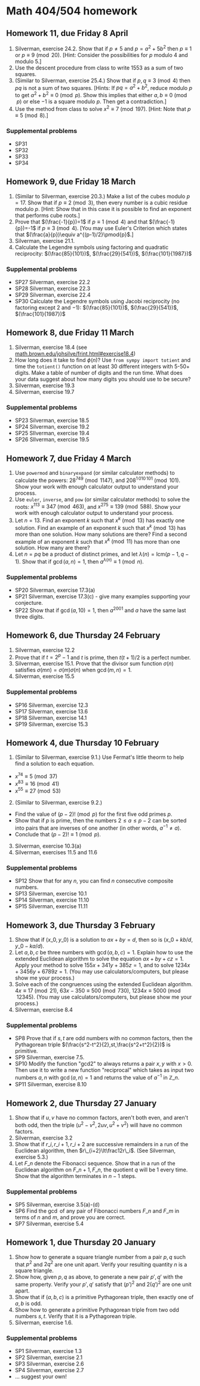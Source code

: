 # Math 404/504 homework

## Homework 11, due Friday 8 April

1. Silverman, exercise 24.2. Show that if $p\neq5$ and $p=a^2+5b^2$ then $p\equiv1$ or $p\equiv9\pmod{20}$. [Hint: Consider the possibilities for $p$ modulo $4$ and modulo $5$.]
2. Use the descent procedure from class to write $1553$ as a sum of two squares.
3. (Similar to Silverman, exercise 25.4.) Show that if $p,q\equiv3\pmod{4}$ then $pq$ is not a sum of two squares. [Hints: If $pq=a^2+b^2$, reduce modulo $p$ to get $a^2+b^2\equiv0\pmod{p}$. Show this implies that either $a,b\equiv0\pmod{p}$ or else $-1$ is a square modulo $p$. Then get a contradiction.]
4. Use the method from class to solve $x^2\equiv 7\pmod{197}$. [Hint: Note that $p\equiv5\pmod{8}$.]

### Supplemental problems

* SP31
* SP32
* SP33
* SP34

## Homework 9, due Friday 18 March

1. (Similar to Silverman, exercise 20.3.) Make a list of the cubes modulo $p=17$. Show that if $p\equiv2\pmod{3}$, then every number is a cubic residue modulo $p$. [Hint: Show that in this case it is possible to find an exponent that performs cube roots.]
2. Prove that $(\frac{-1}{p})=1$ if $p\equiv1\pmod{4}$ and that $(\frac{-1}{p})=-1$ if $p\equiv3\pmod{4}$. [You may use Euler's Criterion which states that $(\frac{a}{p})\equiv a^{(p-1)/2}\pmod{p}$.]
3. Silverman, exercise 21.1.
4. Calculate the Legendre symbols using factoring and quadratic reciprocity: $(\frac{85}{101})$, $(\frac{29}{541})$, $(\frac{101}{1987})$

### Supplemental problems

* SP27 Silverman, exercise 22.2
* SP28 Silverman, exercise 22.3
* SP29 Silverman, exercise 22.4
* SP30 Calculate the Legendre symbols using Jacobi reciprocity (no factoring except $2$ and $-1$): $(\frac{85}{101})$, $(\frac{29}{541})$, $(\frac{101}{1987})$

## Homework 8, due Friday 11 March

1. Silverman, exercise 18.4 (see [math.brown.edu/johsilve/frint.html#exercise18.4](https://www.math.brown.edu/johsilve/frint.html#exercise18.4))
2. How long does it take to find $\phi(n)$? Use `from sympy import totient` and time the `totient()` function on at least 30 different integers with 5-50+ digits. Make a table of number of digits and the run time. What does your data suggest about how many digits you should use to be secure?
3. Silverman, exercise 19.3
4. Silverman, exercise 19.7

### Supplemental problems

* SP23 Silverman, exercise 18.5
* SP24 Silverman, exercise 19.2
* SP25 SIlverman, exercise 19.4
* SP26 SIlverman, exercise 19.5

## Homework 7, due Friday 4 March

1. Use `powermod` and `binaryexpand` (or similar calculator methods) to calculate the powers: $28^{749}\pmod{1147}$, and $208^{1\,010\,101}\pmod{101}$. Show your work with enough calculator output to understand your process.
2. Use `euler`, `inverse`, and `pow` (or similar calculator methods) to solve the roots: $x^{113}\equiv347\pmod{463}$, and $x^{275}\equiv139\pmod{588}$. Show your work with enough calculator output to understand your process.
3. Let $n=13$. Find an exponent $k$ such that $x^k\pmod{13}$ has exactly one solution. Find an example of an exponent $k$ such that $x^k\pmod{13}$ has more than one solution. How many solutions are there? Find a second example of an exponent $k$ such that $x^k\pmod{11}$ has more than one solution. How many are there?
4. Let $n=pq$ be a product of distinct primes, and let $\lambda(n)=\mathrm{lcm}(p-1,q-1)$. Show that if $\gcd(a,n)=1$, then $a^{\lambda(n)}\equiv 1\pmod{n}$.

### Supplemental problems

* SP20 Silverman, exercise 17.3(a)
* SP21 Silverman, exercise 17.3(c) - give many examples supporting your conjecture.
* SP22 Show that if $\gcd(a,10)=1$, then $a^{2001}$ and $a$ have the same last three digits.

## Homework 6, due Thursday 24 February

1. Silverman, exercise 12.2
3. Prove that if $t=2^p-1$ and $t$ is prime, then $t(t+1)/2$ is a perfect number.
3. Silverman, exercise 15.1. Prove that the divisor sum function $\sigma(n)$ satisfies $\sigma(mn)=\sigma(m)\sigma(n)$ when $\gcd(m,n)=1$.
4. Silverman, exercise 15.5

### Supplemental problems

* SP16 Silverman, exercise 12.3
* SP17 Silverman, exercise 13.6
* SP18 Silverman, exercise 14.1
* SP19 Silverman, exercise 15.3

## Homework 4, due Thursday 10 February

1. (Similar to Silverman, exercise 9.1.) Use Fermat's little theorm to help find a solution to each equation.
  * $x^{74}\equiv5\pmod{37}$
  * $x^{83}\equiv16\pmod{41}$
  * $x^{55}\equiv27\pmod{53}$
2. (Similar to Silverman, exercise 9.2.)
  * Find the value of $(p-2)!\pmod{p}$ for the first five odd primes $p$.
  * Show that if $p$ is prime, then the numbers $2\leq a\leq p-2$ can be sorted into pairs that are inverses of one another (in other words, $a^{-1}\neq a$).
  * Conclude that $(p-2)!\equiv1\pmod{p}$.
3. Silverman, exercise 10.3(a)
4. Silverman, exercises 11.5 and 11.6

### Supplemental problems

* SP12 Show that for any $n$, you can find $n$ consecutive composite numbers.
* SP13 Silverman, exercise 10.1
* SP14 Silverman, exercise 11.10
* SP15 Silverman, exercise 11.11

## Homework 3, due Thursday 3 February

1. Show that if $(x\_0,y\_0)$ is a solution to $ax+by=d$, then so is $(x\_0+kb/d,y\_0-ka/d)$.
2. Let $a,b,c$ be three numbers with $\gcd(a,b,c)=1$. Explain how to use the extended Euclidean algorithm to solve the equation $ax+by+cz=1$. Apply your method to solve $155x+341y+385z=1$, and to solve $1234x+3456y+6789z=1$. (You may use calculators/computers, but please show me your process.)
3. Solve each of the congruences using the extended Euclidean algorithm. $4x\equiv17\pmod{21}$, $63x-350\equiv500\pmod{730}$, $1234x\equiv5000\pmod{12345}$. (You may use calculators/computers, but please show me your process.)
4. Silverman, exercise 8.4

### Supplemental problems

* SP8 Prove that if $s,t$ are odd numbers with no common factors, then the Pythagorean triple $(\frac{s^2-t^2}{2},st,\frac{s^2+t^2}{2})$ is primitive.
* SP9 Silverman, exercise 7.5.
* SP10 Modify the function "gcd2" to always returns a pair $x,y$ with $x>0$. Then use it to write a new function "reciprocal" which takes as input two numbers $a,n$ with $\gcd(a,n)=1$ and returns the value of $a^{-1}$ in $\mathbb Z\_n$.
* SP11 Silverman, exercise 8.10

## Homework 2, due Thursday 27 January

1. Show that if $u,v$ have no common factors, aren't both even, and aren't both odd, then the triple $(u^2-v^2,2uv,u^2+v^2)$ will have no common factors.
2. Silverman, exercise 3.2
3. Show that if $r\_i,r\_{i+1},r\_{i+2}$ are successive remainders in a run of the Euclidean algorithm, then $r\_{i+2}\lt\frac12r\_i$. (See Silverman, exercise 5.3.)
4. Let $F\_n$ denote the Fibonacci sequence. Show that in a run of the Euclidean algorithm on $F\_{n+1},F\_n$, the quotient $q$ will be $1$ every time. Show that the algorithm terminates in $n-1$ steps.

### Supplemental problems

* SP5 Silverman, exercise 3.5(a)-(d)
* SP6 Find the $\gcd$ of any pair of Fibonacci numbers $F\_n$ and $F\_m$ in terms of $n$ and $m$, and prove you are correct.
* SP7 Silverman, exercise 5.4

## Homework 1, due Thursday 20 January

1. Show how to generate a square triangle number from a pair $p,q$ such that $p^2$ and $2q^2$ are one unit apart. Verify your resulting quantity $n$ is a square triangle.
2. Show how, given $p,q$ as above, to generate a new pair $p',q'$ with the same property. Verify your $p',q'$ satisfy that $(p')^2$ and $2(q')^2$ are one unit apart.
3. Show that if $(a,b,c)$ is a primitive Pythagorean triple, then exactly one of $a,b$ is odd.
4. Show how to generate a primitive Pythagorean triple from two odd numbers $s,t$. Verify that it is a Pythagorean triple.
5. Silverman, exercise 1.6.

### Supplemental problems

* SP1 Silverman, exercise 1.3
* SP2 Silverman, exercise 2.1
* SP3 Silverman, exercise 2.6
* SP4 Silverman, exercise 2.7
* ... suggest your own!


<script>
window.MathJax = {
  tex: {
    inlineMath: [['$','$'], ['\\(','\\)']],
    processEscapes: true,
    macros: {
      set: ["{\\left\\{ #1 \\right\\}}", 1],
      abs: ["{\\left| #1 \\right|}", 1],
      lt: ["<"]
    }
  }
};
</script>

<script id="MathJax-script" async src="https://cdn.jsdelivr.net/npm/mathjax@3/es5/tex-chtml.js"></script>
